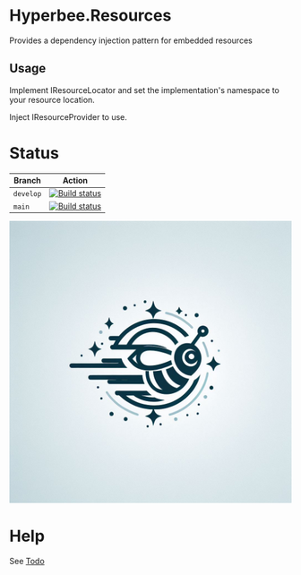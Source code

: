 ﻿# Hyperbee.Resources

Provides a dependency injection pattern for embedded resources

## Usage

Implement IResourceLocator and set the implementation's namespace to your resource location.

Inject IResourceProvider<Implementation> to use.


# Status

| Branch     | Action                                                                                                                                                                                                                      |
|------------|-----------------------------------------------------------------------------------------------------------------------------------------------------------------------------------------------------------------------------|
| `develop`  | [![Build status](https://github.com/Stillpoint-Software/Hyperbee.Resources/actions/workflows/publish.yml/badge.svg?branch=develop)](https://github.com/Stillpoint-Software/Hyperbee.Resources/actions/workflows/publish.yml)  |
| `main`     | [![Build status](https://github.com/Stillpoint-Software/Hyperbee.Resources/actions/workflows/publish.yml/badge.svg)](https://github.com/Stillpoint-Software/Hyperbee.Resources/actions/workflows/publish.yml)                 |


[![Hyperbee.Resource](https://github.com/Stillpoint-Software/Hyperbee.Resources/blob/main/assets/hyperbee.jpg?raw=true)](https://github.com/Stillpoint-Software/Hyperbee.Resources)

# Help

See [Todo](https://github.com/Stillpoint-Software/Hyperbee.Resources/blob/main/docs/todo.md)
